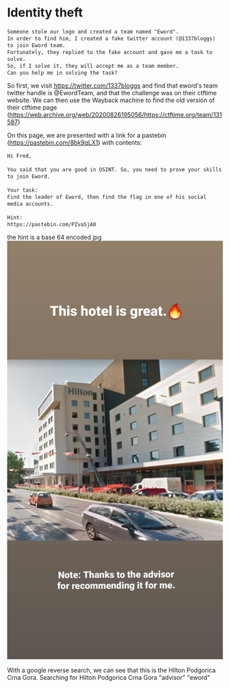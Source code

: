 # Identity theft
```
Someone stole our logo and created a team named "Eword".
In order to find him, I created a fake twitter account (@1337bloggs) to join Eword team.
Fortunately, they replied to the fake account and gave me a task to solve.
So, if I solve it, they will accept me as a team member.
Can you help me in solving the task?
```
So first, we visit https://twitter.com/1337bloggs and find that eword's team twitter handle is @EwordTeam, and that the challenge was on their ctftime website.
We can then use the Wayback machine to find the old version of their ctftime page (https://web.archive.org/web/20200826195056/https://ctftime.org/team/131587)

On this page, we are presented with a link for a pastebin (https://pastebin.com/8bk9qLX1) with contents:
```
Hi Fred,
 
You said that you are good in OSINT. So, you need to prove your skills to join Eword.
 
Your task:
Find the leader of Eword, then find the flag in one of his social media accounts.
 
Hint:
https://pastebin.com/PZvaSjA0

```

the hint is a base 64 encoded jpg 
![hotel](hotel.jpg)

With a google reverse search, we can see that this is the Hilton Podgorica Crna Gora.
Searching for Hilton Podgorica Crna Gora "advisor" "eword"
